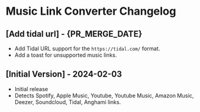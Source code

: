 # Music Link Converter Changelog

## [Add tidal url] - {PR_MERGE_DATE}
- Add Tidal URL support for the `https://tidal.com/` format.
- Add a toast for unsupported music links.

## [Initial Version] - 2024-02-03
- Initial release
- Detects Spotify, Apple Music, Youtube, Youtube Music, Amazon Music, Deezer, Soundcloud, Tidal, Anghami links.
